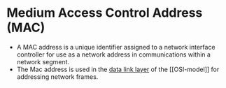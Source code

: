 # Medium Access Control Address (MAC)
- A MAC address is a unique identifier assigned to a network interface controller for use as a network address in communications within a network segment.
- The Mac address is used in the [data link layer]( ((645bb078-6af4-4bd5-9afa-99f9ba197b07)) ) of the [[OSI-model]] for addressing network frames.
